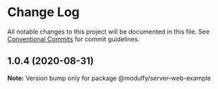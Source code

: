 # Change Log

All notable changes to this project will be documented in this file.
See [Conventional Commits](https://conventionalcommits.org) for commit guidelines.

## 1.0.4 (2020-08-31)

**Note:** Version bump only for package @modulfy/server-web-example
